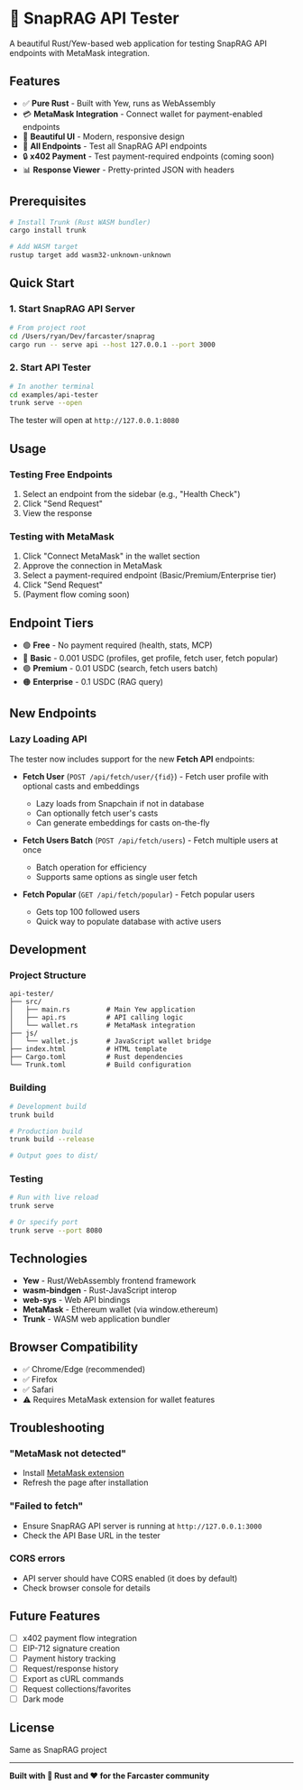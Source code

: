 # 🦀 SnapRAG API Tester

A beautiful Rust/Yew-based web application for testing SnapRAG API endpoints with MetaMask integration.

## Features

- ✅ **Pure Rust** - Built with Yew, runs as WebAssembly
- 💳 **MetaMask Integration** - Connect wallet for payment-enabled endpoints
- 🎨 **Beautiful UI** - Modern, responsive design
- 📡 **All Endpoints** - Test all SnapRAG API endpoints
- 🔒 **x402 Payment** - Test payment-required endpoints (coming soon)
- 📊 **Response Viewer** - Pretty-printed JSON with headers

## Prerequisites

```bash
# Install Trunk (Rust WASM bundler)
cargo install trunk

# Add WASM target
rustup target add wasm32-unknown-unknown
```

## Quick Start

### 1. Start SnapRAG API Server

```bash
# From project root
cd /Users/ryan/Dev/farcaster/snaprag
cargo run -- serve api --host 127.0.0.1 --port 3000
```

### 2. Start API Tester

```bash
# In another terminal
cd examples/api-tester
trunk serve --open
```

The tester will open at `http://127.0.0.1:8080`

## Usage

### Testing Free Endpoints

1. Select an endpoint from the sidebar (e.g., "Health Check")
2. Click "Send Request"
3. View the response

### Testing with MetaMask

1. Click "Connect MetaMask" in the wallet section
2. Approve the connection in MetaMask
3. Select a payment-required endpoint (Basic/Premium/Enterprise tier)
4. Click "Send Request"
5. (Payment flow coming soon)

## Endpoint Tiers

- 🟢 **Free** - No payment required (health, stats, MCP)
- 🔵 **Basic** - 0.001 USDC (profiles, get profile, fetch user, fetch popular)
- 🟣 **Premium** - 0.01 USDC (search, fetch users batch)
- 🟠 **Enterprise** - 0.1 USDC (RAG query)

## New Endpoints

### Lazy Loading API

The tester now includes support for the new **Fetch API** endpoints:

- **Fetch User** (`POST /api/fetch/user/{fid}`) - Fetch user profile with optional casts and embeddings
  - Lazy loads from Snapchain if not in database
  - Can optionally fetch user's casts
  - Can generate embeddings for casts on-the-fly
  
- **Fetch Users Batch** (`POST /api/fetch/users`) - Fetch multiple users at once
  - Batch operation for efficiency
  - Supports same options as single user fetch
  
- **Fetch Popular** (`GET /api/fetch/popular`) - Fetch popular users
  - Gets top 100 followed users
  - Quick way to populate database with active users

## Development

### Project Structure

```
api-tester/
├── src/
│   ├── main.rs         # Main Yew application
│   ├── api.rs          # API calling logic
│   └── wallet.rs       # MetaMask integration
├── js/
│   └── wallet.js       # JavaScript wallet bridge
├── index.html          # HTML template
├── Cargo.toml          # Rust dependencies
└── Trunk.toml          # Build configuration
```

### Building

```bash
# Development build
trunk build

# Production build
trunk build --release

# Output goes to dist/
```

### Testing

```bash
# Run with live reload
trunk serve

# Or specify port
trunk serve --port 8080
```

## Technologies

- **Yew** - Rust/WebAssembly frontend framework
- **wasm-bindgen** - Rust-JavaScript interop
- **web-sys** - Web API bindings
- **MetaMask** - Ethereum wallet (via window.ethereum)
- **Trunk** - WASM web application bundler

## Browser Compatibility

- ✅ Chrome/Edge (recommended)
- ✅ Firefox
- ✅ Safari
- ⚠️ Requires MetaMask extension for wallet features

## Troubleshooting

### "MetaMask not detected"
- Install [MetaMask extension](https://metamask.io/)
- Refresh the page after installation

### "Failed to fetch"
- Ensure SnapRAG API server is running at `http://127.0.0.1:3000`
- Check the API Base URL in the tester

### CORS errors
- API server should have CORS enabled (it does by default)
- Check browser console for details

## Future Features

- [ ] x402 payment flow integration
- [ ] EIP-712 signature creation
- [ ] Payment history tracking
- [ ] Request/response history
- [ ] Export as cURL commands
- [ ] Request collections/favorites
- [ ] Dark mode

## License

Same as SnapRAG project

---

**Built with 🦀 Rust and ❤️ for the Farcaster community**

